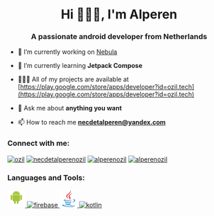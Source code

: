 <h1 align="center">Hi 🙋🏽‍♂️, I'm Alperen</h1>
<h3 align="center">A passionate android developer from Netherlands</h3>

- 🔭 I’m currently working on [Nebula](https://play.google.com/store/apps/details?id=com.zopcuk.nebula)

- 🌱 I’m currently learning **Jetpack Compose**

- 👨🏽‍💻 All of my projects are available at [https://play.google.com/store/apps/developer?id=ozil.tech](https://play.google.com/store/apps/developer?id=ozil.tech)

- 💬 Ask me about **anything you want**

- 📫 How to reach me **necdetalperen@yandex.com**

<h3 align="left">Connect with me:</h3>
<p align="left">
<a href="https://twitter.com/ozil" target="blank"><img align="center" src="https://raw.githubusercontent.com/rahuldkjain/github-profile-readme-generator/master/src/images/icons/Social/twitter.svg" alt="ozil" height="30" width="40" /></a>
<a href="https://linkedin.com/in/necdetalperenozil" target="blank"><img align="center" src="https://raw.githubusercontent.com/rahuldkjain/github-profile-readme-generator/master/src/images/icons/Social/linked-in-alt.svg" alt="necdetalperenozil" height="30" width="40" /></a>
<a href="https://instagram.com/alperenozil" target="blank"><img align="center" src="https://raw.githubusercontent.com/rahuldkjain/github-profile-readme-generator/master/src/images/icons/Social/instagram.svg" alt="alperenozil" height="30" width="40" /></a>
<a href="https://www.youtube.com/c/alperenozil" target="blank"><img align="center" src="https://raw.githubusercontent.com/rahuldkjain/github-profile-readme-generator/master/src/images/icons/Social/youtube.svg" alt="alperenozil" height="30" width="40" /></a>
</p>

<h3 align="left">Languages and Tools:</h3>
<p align="left"> <a href="https://developer.android.com" target="_blank" rel="noreferrer"> <img src="https://raw.githubusercontent.com/devicons/devicon/master/icons/android/android-original-wordmark.svg" alt="android" width="40" height="40"/> </a> <a href="https://firebase.google.com/" target="_blank" rel="noreferrer"> <img src="https://www.vectorlogo.zone/logos/firebase/firebase-icon.svg" alt="firebase" width="40" height="40"/> </a> <a href="https://www.java.com" target="_blank" rel="noreferrer"> <img src="https://raw.githubusercontent.com/devicons/devicon/master/icons/java/java-original.svg" alt="java" width="40" height="40"/> </a> <a href="https://kotlinlang.org" target="_blank" rel="noreferrer"> <img src="https://www.vectorlogo.zone/logos/kotlinlang/kotlinlang-icon.svg" alt="kotlin" width="40" height="40"/> </a> </p>
